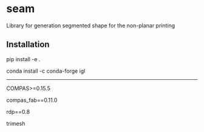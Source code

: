# seam

Library for generation segmented shape for the non-planar printing

## Installation 

pip install -e <path>.

conda install -c conda-forge igl


----------------

COMPAS>=0.15.5

compas_fab==0.11.0

rdp==0.8

trimesh
